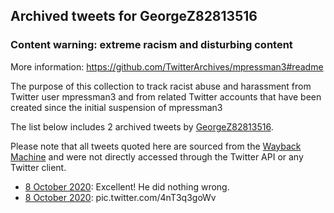 ## Archived tweets for GeorgeZ82813516
### Content warning: extreme racism and disturbing content
More information: https://github.com/TwitterArchives/mpressman3#readme

The purpose of this collection to track racist abuse and harassment from Twitter user mpressman3 and from related Twitter accounts that have been created since the initial suspension of mpressman3

The list below includes 2 archived tweets by
[GeorgeZ82813516](https://twitter.com/GeorgeZ82813516).



Please note that all tweets quoted here are sourced from the
[Wayback Machine](https://web.archive.org) and were not directly accessed through the Twitter API or
any Twitter client.



* [ 8 October 2020](https://web.archive.org/web/20201008221231/https://twitter.com/GeorgeZ82813516/status/1314327727407878149): Excellent! He did nothing wrong.
* [ 8 October 2020](https://web.archive.org/web/20201008220547/https://twitter.com/GeorgeZ82813516/status/1314326003662061569): pic.twitter.com/4nT3q3goWv
